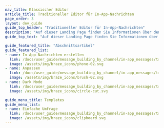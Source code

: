 ```yaml
---
nav_title: Klassischer Editor
article_title: Traditioneller Editor für In-App-Nachrichten
page_order: 3
layout: dev_guide
guide_top_header: "Traditioneller Editor für In-App-Nachrichten"
description: "Auf dieser Landing Page finden Sie Informationen über den traditionellen Editor für In-App-Nachrichten."
guide_top_text: "Auf dieser Landing Page finden Sie Informationen über den traditionellen Editor für In-App-Nachrichten."

guide_featured_title: "Abschnittsartikel"
guide_featured_list:
- name: In-App-Nachrichten erstellen
  link: /docs/user_guide/message_building_by_channel/in-app_messages/traditional/create/
  image: /assets/img/braze_icons/phone-02.svg
- name: Anpassen
  link: /docs/user_guide/message_building_by_channel/in-app_messages/traditional/customize/
  image: /assets/img/braze_icons/brush-02.svg
- name: Dark Mode
  link: /docs/user_guide/message_building_by_channel/in-app_messages/traditional/dark-mode/
  image: /assets/img/braze_icons/circle-cut.svg

guide_menu_title: Templates
guide_menu_list:
- name: Einfache Umfrage
  link: /docs/user_guide/message_building_by_channel/in-app_messages/traditional/templates/simple_survey/
  image: /assets/img/braze_icons/clipboard.svg
---
```


<br><br>